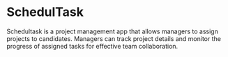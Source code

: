 # SchedulTask
Schedultask is a project management app that allows managers to assign projects to candidates. Managers can track project details and monitor the progress of assigned tasks for effective team collaboration.
